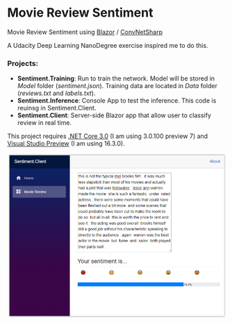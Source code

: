 # Movie Review Sentiment

Movie Review Sentiment using [Blazor](https://dotnet.microsoft.com/apps/aspnet/web-apps/client) / [ConvNetSharp](https://github.com/cbovar/ConvNetSharp)

A Udacity Deep Learning NanoDegree exercise inspired me to do this.

### Projects:
* **Sentiment.Training**: Run to train the network. Model will be stored in *Model* folder (*sentiment.json*). Training data are located in *Data* folder (*reviews.txt* and *labels.txt*).
* **Sentiment.Inference**: Console App to test the inference. This code is reuinsg in Sentiment.Client.
* **Sentiment.Client**: Server-side Blazor app that allow user to classify review in real time.

This project requires [.NET Core 3.0](https://dotnet.microsoft.com/download/dotnet-core/3.0) (I am using 3.0.100 preview 7) and [Visual Studio Preview](https://visualstudio.microsoft.com/vs/preview/) (I am using 16.3.0).

![Screenshot](https://github.com/cbovar/MovieReviewSentiment/blob/master/img/Screen%20Shot.PNG)

